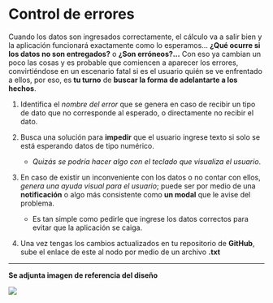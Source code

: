 # Control de errores

Cuando los datos son ingresados correctamente, el cálculo va a salir bien y la aplicación funcionará exactamente como lo esperamos... __¿Qué ocurre si los datos no son entregados?__ o __¿Son erróneos?...__ Con eso ya cambian un poco las cosas y es probable que comiencen a aparecer los errores, convirtiéndose en un escenario fatal si es el usuario quién se ve enfrentado a ellos, por eso, es __tu turno__ de __buscar la forma de adelantarte a los hechos__.

1. Identifica el _nombre del error_ que se genera en caso de recibir un tipo de dato que no corresponde al esperado, o directamente no recibir el dato.

2. Busca una solución para __impedir__ que el usuario ingrese texto si solo se está esperando datos de tipo numérico.
    - _Quizás se podría hacer algo con el teclado que visualiza el usuario_.

3. En caso de existir un inconveniente con los datos o no contar con ellos, _genera una ayuda visual para el usuario_; puede ser por medio de una __notificación__ o algo más consistente como __un modal__ que le avise del problema.
    - Es tan simple como pedirle que ingrese los datos correctos para evitar que la aplicación se caiga.

4. Una vez tengas los cambios actualizados en tu repositorio de __GitHub__, sube el enlace de este al nodo por medio de un archivo __.txt__

----------
__Se adjunta imagen de referencia del diseño__

![](https://i.imgur.com/3vTummI.png)